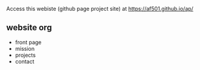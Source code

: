 Access this webiste (github page project site) at 
https://af501.github.io/ap/


## website org
* front page 
* mission
* projects
* contact



